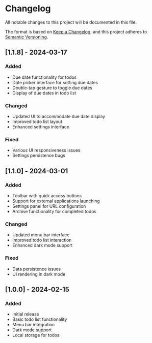 # Changelog

All notable changes to this project will be documented in this file.

The format is based on [Keep a Changelog](https://keepachangelog.com/en/1.0.0/),
and this project adheres to [Semantic Versioning](https://semver.org/spec/v2.0.0.html).

## [1.1.8] - 2024-03-17

### Added
- Due date functionality for todos
- Date picker interface for setting due dates
- Double-tap gesture to toggle due dates
- Display of due dates in todo list

### Changed
- Updated UI to accommodate due date display
- Improved todo list layout
- Enhanced settings interface

### Fixed
- Various UI responsiveness issues
- Settings persistence bugs

## [1.1.0] - 2024-03-01

### Added
- Toolbar with quick access buttons
- Support for external applications launching
- Settings panel for URL configuration
- Archive functionality for completed todos

### Changed
- Updated menu bar interface
- Improved todo list interaction
- Enhanced dark mode support

### Fixed
- Data persistence issues
- UI rendering in dark mode

## [1.0.0] - 2024-02-15

### Added
- Initial release
- Basic todo list functionality
- Menu bar integration
- Dark mode support
- Local storage for todos
